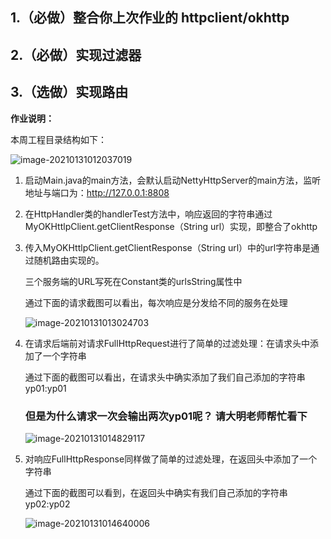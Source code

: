 ## 1.（必做）整合你上次作业的 httpclient/okhttp

## 2.（必做）实现过滤器

## 3.（选做）实现路由

**作业说明：**

本周工程目录结构如下：

![image-20210131012037019](https://gitee.com/yphust/images/raw/master/image/image-20210131012037019.png)

1. 启动Main.java的main方法，会默认启动NettyHttpServer的main方法，监听地址与端口为：http://127.0.0.1:8808

2. 在HttpHandler类的handlerTest方法中，响应返回的字符串通过MyOKHttlpClient.getClientResponse（String url）实现，即整合了okhttp

3. 传入MyOKHttlpClient.getClientResponse（String url）中的url字符串是通过随机路由实现的。

   三个服务端的URL写死在Constant类的urlsString属性中

   通过下面的请求截图可以看出，每次响应是分发给不同的服务在处理

   ![image-20210131013024703](https://gitee.com/yphust/images/raw/master/image/image-20210131013024703.png)

4. 在请求后端前对请求FullHttpRequest进行了简单的过滤处理：在请求头中添加了一个字符串

   通过下面的截图可以看出，在请求头中确实添加了我们自己添加的字符串yp01:yp01

   ### 但是为什么请求一次会输出两次yp01呢？ 请大明老师帮忙看下

   ![image-20210131014829117](https://gitee.com/yphust/images/raw/master/image/image-20210131014829117.png)

5. 对响应FullHttpResponse同样做了简单的过滤处理，在返回头中添加了一个字符串

   通过下面的截图可以看到，在返回头中确实有我们自己添加的字符串yp02:yp02

   ![image-20210131014640006](https://gitee.com/yphust/images/raw/master/image/image-20210131014640006.png)